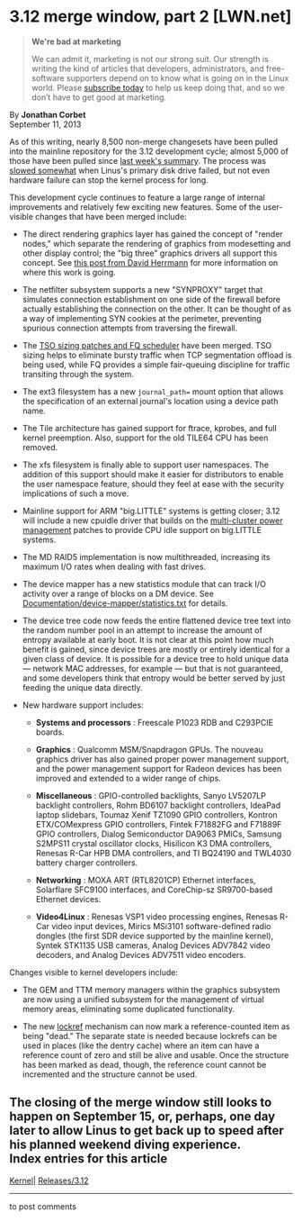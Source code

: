 # 3.12 merge window, part 2 [LWN.net]

> **We're bad at marketing**
> 
> We can admit it, marketing is not our strong suit. Our strength is writing the kind of articles that developers, administrators, and free-software supporters depend on to know what is going on in the Linux world. Please [subscribe today](/Promo/nsn-bad/subscribe) to help us keep doing that, and so we don’t have to get good at marketing. 

By **Jonathan Corbet**  
September 11, 2013 

As of this writing, nearly 8,500 non-merge changesets have been pulled into the mainline repository for the 3.12 development cycle; almost 5,000 of those have been pulled since [last week's summary](/Articles/565715/). The process was [slowed somewhat](/Articles/566185/) when Linus's primary disk drive failed, but not even hardware failure can stop the kernel process for long. 

This development cycle continues to feature a large range of internal improvements and relatively few exciting new features. Some of the user-visible changes that have been merged include: 

  * The direct rendering graphics layer has gained the concept of "render nodes," which separate the rendering of graphics from modesetting and other display control; the "big three" graphics drivers all support this concept. See [this post from David Herrmann](https://dvdhrm.wordpress.com/2013/09/01/splitting-drm-and-kms-device-nodes/) for more information on where this work is going. 

  * The netfilter subsystem supports a new "SYNPROXY" target that simulates connection establishment on one side of the firewall before actually establishing the connection on the other. It can be thought of as a way of implementing SYN cookies at the perimeter, preventing spurious connection attempts from traversing the firewall. 

  * The [TSO sizing patches and FQ scheduler](/Articles/564978/) have been merged. TSO sizing helps to eliminate bursty traffic when TCP segmentation offload is being used, while FQ provides a simple fair-queuing discipline for traffic transiting through the system. 

  * The ext3 filesystem has a new `journal_path=` mount option that allows the specification of an external journal's location using a device path name. 

  * The Tile architecture has gained support for ftrace, kprobes, and full kernel preemption. Also, support for the old TILE64 CPU has been removed. 

  * The xfs filesystem is finally able to support user namespaces. The addition of this support should make it easier for distributors to enable the user namespace feature, should they feel at ease with the security implications of such a move. 

  * Mainline support for ARM "big.LITTLE" systems is getting closer; 3.12 will include a new cpuidle driver that builds on the [multi-cluster power management](/Articles/539082/) patches to provide CPU idle support on big.LITTLE systems. 

  * The MD RAID5 implementation is now multithreaded, increasing its maximum I/O rates when dealing with fast drives. 

  * The device mapper has a new statistics module that can track I/O activity over a range of blocks on a DM device. See [Documentation/device-mapper/statistics.txt](/Articles/566273/) for details. 

  * The device tree code now feeds the entire flattened device tree text into the random number pool in an attempt to increase the amount of entropy available at early boot. It is not clear at this point how much benefit is gained, since device trees are mostly or entirely identical for a given class of device. It is possible for a device tree to hold unique data — network MAC addresses, for example — but that is not guaranteed, and some developers think that entropy would be better served by just feeding the unique data directly. 

  * New hardware support includes: 

    * **Systems and processors** : Freescale P1023 RDB and C293PCIE boards. 

    * **Graphics** : Qualcomm MSM/Snapdragon GPUs. The nouveau graphics driver has also gained proper power management support, and the power management support for Radeon devices has been improved and extended to a wider range of chips. 

    * **Miscellaneous** : GPIO-controlled backlights, Sanyo LV5207LP backlight controllers, Rohm BD6107 backlight controllers, IdeaPad laptop slidebars, Toumaz Xenif TZ1090 GPIO controllers, Kontron ETX/COMexpress GPIO controllers, Fintek F71882FG and F71889F GPIO controllers, Dialog Semiconductor DA9063 PMICs, Samsung S2MPS11 crystal oscillator clocks, Hisilicon K3 DMA controllers, Renesas R-Car HPB DMA controllers, and TI BQ24190 and TWL4030 battery charger controllers. 

    * **Networking** : MOXA ART (RTL8201CP) Ethernet interfaces, Solarflare SFC9100 interfaces, and CoreChip-sz SR9700-based Ethernet devices. 

    * **Video4Linux** : Renesas VSP1 video processing engines, Renesas R-Car video input devices, Mirics MSi3101 software-defined radio dongles (the first SDR device supported by the mainline kernel), Syntek STK1135 USB cameras, Analog Devices ADV7842 video decoders, and Analog Devices ADV7511 video encoders. 




Changes visible to kernel developers include: 

  * The GEM and TTM memory managers within the graphics subsystem are now using a unified subsystem for the management of virtual memory areas, eliminating some duplicated functionality. 

  * The new [lockref](/Articles/565734/) mechanism can now mark a reference-counted item as being "dead." The separate state is needed because lockrefs can be used in places (like the dentry cache) where an item can have a reference count of zero and still be alive and usable. Once the structure has been marked as dead, though, the reference count cannot be incremented and the structure cannot be used. 




The closing of the merge window still looks to happen on September 15, or, perhaps, one day later to allow Linus to get back up to speed after his planned weekend diving experience.  
Index entries for this article  
---  
[Kernel](/Kernel/Index)| [Releases/3.12](/Kernel/Index#Releases-3.12)  
  


* * *

to post comments 
